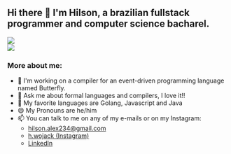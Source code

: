 ## Hi there 👋 I'm Hilson, a brazilian fullstack programmer and computer science bacharel.

<a  href="https://github.com/anuraghazra/github-readme-stats">
  <img src="https://github-readme-stats.vercel.app/api?username=Hilson-Alex&count_private=true&rank_icon=github&hide=contribs&show_icons=true&theme=omni&card_width=500&custom_title=Hilson's+Github+Stats"/>
</a></br>
<a href=https://github.com/anuraghazra/github-readme-stats>
 <img src="https://github-readme-stats.vercel.app/api/top-langs/?username=Hilson-Alex&layout=compact&theme=omni&card_width=500&exclude_repo=go_compiler" />
</a>

### More about me:

- 🔭 I'm working on a compiler for an event-driven programming language named Butterfly.
- 💬 Ask me about formal languages and compilers, I love it!!
- 📕 My favorite languages are Golang, Javascript and Java
- 😄 My Pronouns are he/him
- 📫 You can talk to me on any of my e-mails or on my Instagram:
  -  [hilson.alex234@gmail.com](mailto:hilson.alex234@gmail.com)
  -  [h.wojack (Instagram)](https://www.instagram.com/h.wojack/)
  -  [LinkedIn](https://www.linkedin.com/in/hilsonawjunior/)
<!--
**Hilson-Alex/Hilson-Alex** is a ✨ _special_ ✨ repository because its `README.md` (this file) appears on your GitHub profile.

Here are some ideas to get you started:

- 🔭 I’m currently working on ...
- 🌱 I’m currently learning ...
- 👯 I’m looking to collaborate on ...
- 🤔 I’m looking for help with ...
- 💬 Ask me about ...
- 📫 How to reach me: ...
- 😄 Pronouns: ...
- ⚡ Fun fact: ...
-->
